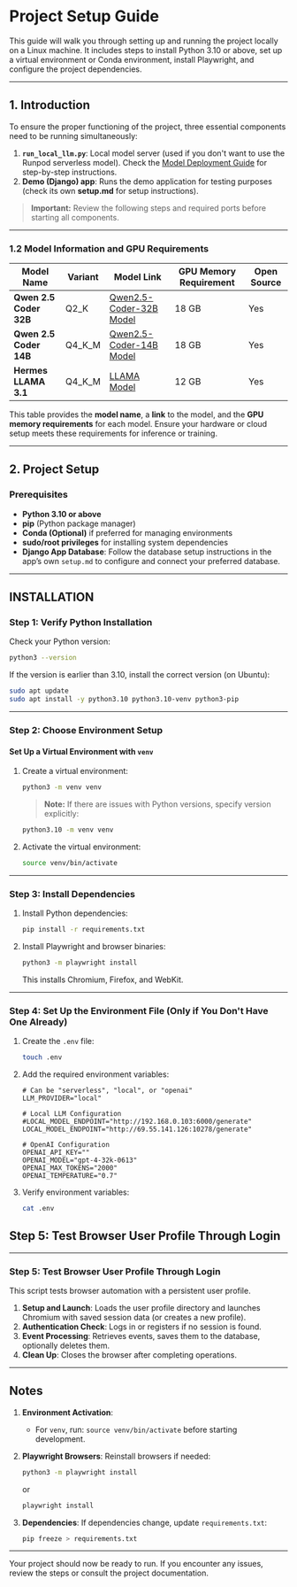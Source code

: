 # **Project Setup Guide**

This guide will walk you through setting up and running the project locally on a Linux machine. It includes steps to install Python 3.10 or above, set up a virtual environment or Conda environment, install Playwright, and configure the project dependencies.

---

## **1. Introduction**

To ensure the proper functioning of the project, three essential components need to be running simultaneously:

1. **`run_local_llm.py`**: Local model server (used if you don't want to use the Runpod serverless model). Check the [Model Deployment Guide](../../modules/llm_local/setup.md) for step-by-step instructions.
2. **Demo (Django) app**: Runs the demo application for testing purposes (check its own **setup.md** for setup instructions).

> **Important:** Review the following steps and required ports before starting all components.

---

### **1.2 Model Information and GPU Requirements**

| Model Name             | Variant | Model Link                                                                             | GPU Memory Requirement | Open Source |
| ---------------------- | ------- | -------------------------------------------------------------------------------------- | ---------------------- | ----------- |
| **Qwen 2.5 Coder 32B** | Q2_K    | [Qwen2.5-Coder-32B Model](https://huggingface.co/Qwen/Qwen2.5-Coder-32B-Instruct-GGUF) | 18 GB                  | Yes         |
| **Qwen 2.5 Coder 14B** | Q4_K_M  | [Qwen2.5-Coder-14B Model](https://huggingface.co/Qwen/Qwen2.5-Coder-14B-Instruct-GGUF) | 18 GB                  | Yes         |
| **Hermes LLAMA 3.1**   | Q4_K_M  | [LLAMA Model](https://huggingface.co/NousResearch/Hermes-3-Llama-3.1-8B-GGUF)          | 12 GB                  | Yes         |

This table provides the **model name**, a **link** to the model, and the **GPU memory requirements** for each model. Ensure your hardware or cloud setup meets these requirements for inference or training.

---

## **2. Project Setup**

### **Prerequisites**

* **Python 3.10 or above**
* **pip** (Python package manager)
* **Conda (Optional)** if preferred for managing environments
* **sudo/root privileges** for installing system dependencies
* **Django App Database**: Follow the database setup instructions in the app’s own `setup.md` to configure and connect your preferred database.

---

## **INSTALLATION**

### **Step 1: Verify Python Installation**

Check your Python version:

```bash
python3 --version
```

If the version is earlier than 3.10, install the correct version (on Ubuntu):

```bash
sudo apt update
sudo apt install -y python3.10 python3.10-venv python3-pip
```

---

### **Step 2: Choose Environment Setup**

#### Set Up a Virtual Environment with `venv`

1. Create a virtual environment:

   ```bash
   python3 -m venv venv
   ```

   > **Note:** If there are issues with Python versions, specify version explicitly:

   ```bash
   python3.10 -m venv venv
   ```

2. Activate the virtual environment:

   ```bash
   source venv/bin/activate
   ```

---

### **Step 3: Install Dependencies**

1. Install Python dependencies:

   ```bash
   pip install -r requirements.txt
   ```

2. Install Playwright and browser binaries:

   ```bash
   python3 -m playwright install
   ```

   This installs Chromium, Firefox, and WebKit.

---

### **Step 4: Set Up the Environment File (Only if You Don't Have One Already)**

1. Create the `.env` file:

   ```bash
   touch .env
   ```

2. Add the required environment variables:

   ```env
   # Can be "serverless", "local", or "openai"
   LLM_PROVIDER="local"

   # Local LLM Configuration
   #LOCAL_MODEL_ENDPOINT="http://192.168.0.103:6000/generate"
   LOCAL_MODEL_ENDPOINT="http://69.55.141.126:10278/generate"

   # OpenAI Configuration
   OPENAI_API_KEY=""
   OPENAI_MODEL="gpt-4-32k-0613"
   OPENAI_MAX_TOKENS="2000"
   OPENAI_TEMPERATURE="0.7"
   ```

3. Verify environment variables:

   ```bash
   cat .env
   ```

## **Step 5: Test Browser User Profile Through Login**

---

### **Step 5: Test Browser User Profile Through Login**

This script tests browser automation with a persistent user profile.

1. **Setup and Launch**: Loads the user profile directory and launches Chromium with saved session data (or creates a new profile).
2. **Authentication Check**: Logs in or registers if no session is found.
3. **Event Processing**: Retrieves events, saves them to the database, optionally deletes them.
4. **Clean Up**: Closes the browser after completing operations.

---

## **Notes**

1. **Environment Activation**:

   * For `venv`, run: `source venv/bin/activate` before starting development.

2. **Playwright Browsers**:
   Reinstall browsers if needed:

   ```bash
   python3 -m playwright install
   ```

   or

   ```bash
   playwright install
   ```

3. **Dependencies**:
   If dependencies change, update `requirements.txt`:

   ```bash
   pip freeze > requirements.txt
   ```

---

Your project should now be ready to run. If you encounter any issues, review the steps or consult the project documentation.
